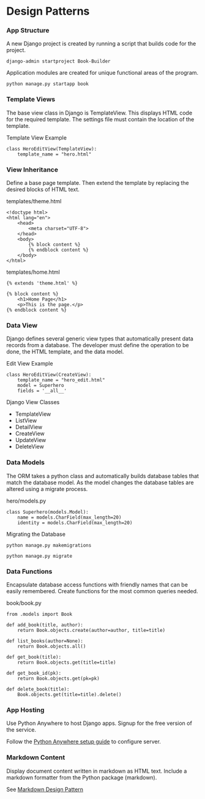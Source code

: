 # Design Patterns


### App Structure

A new Django project is created by running a script that builds code for
the project.

    django-admin startproject Book-Builder
    
Application modules are created for unique functional areas of the program.

    python manage.py startapp book
    

### Template Views

The base view class in Django is TemplateView.  This displays HTML code
for the required template.  The settings file must contain the location
of the template.

Template View Example

    class HeroEditView(TemplateView):
        template_name = "hero.html"


### View Inheritance

Define a base page template.  Then extend the template by replacing
the desired blocks of HTML text.

templates/theme.html

    <!doctype html>
    <html lang="en">
        <head>
            <meta charset="UTF-8">
        </head>
        <body>
            {% block content %}
            {% endblock content %}
        </body>
    </html>
    
templates/home.html

    {% extends 'theme.html' %}

    {% block content %}
        <h1>Home Page</h1>
        <p>This is the page.</p>
    {% endblock content %}



### Data View 

Django defines several generic view types that automatically present
data records from a database. The developer must define the operation
to be done, the HTML template, and the data model.

Edit View Example

    class HeroEditView(CreateView):
        template_name = "hero_edit.html"
        model = Superhero
        fields = '__all__'

Django View Classes

* TemplateView
* ListView
* DetailView
* CreateView
* UpdateView
* DeleteView


### Data Models

The ORM takes a python class and automatically builds database tables
that match the database model.  As the model changes the database tables
are altered using a migrate process.


hero/models.py

    class Superhero(models.Model):
        name = models.CharField(max_length=20)
        identity = models.CharField(max_length=20)

Migrating the Database

    python manage.py makemigrations
    
    python manage.py migrate
    
    

### Data Functions

Encapsulate database access functions with friendly names that
can be easily remembered.  Create functions for the most common
queries needed.

book/book.py

    from .models import Book

    def add_book(title, author):
        return Book.objects.create(author=author, title=title)

    def list_books(author=None):
        return Book.objects.all()

    def get_book(title):
        return Book.objects.get(title=title)

    def get_book_id(pk):
        return Book.objects.get(pk=pk)

    def delete_book(title):
        Book.objects.get(title=title).delete()



### App Hosting

Use Python Anywhere to host Django apps.  Signup for the free version of 
the service.

Follow the [Python Anywhere setup guide](PythonAnywhere) to configure server.



### Markdown Content

Display document content written in markdown as HTML text.  Include a markdown
formatter from the Python package (markdown).

See [Markdown Design Pattern](Markdown.md)

